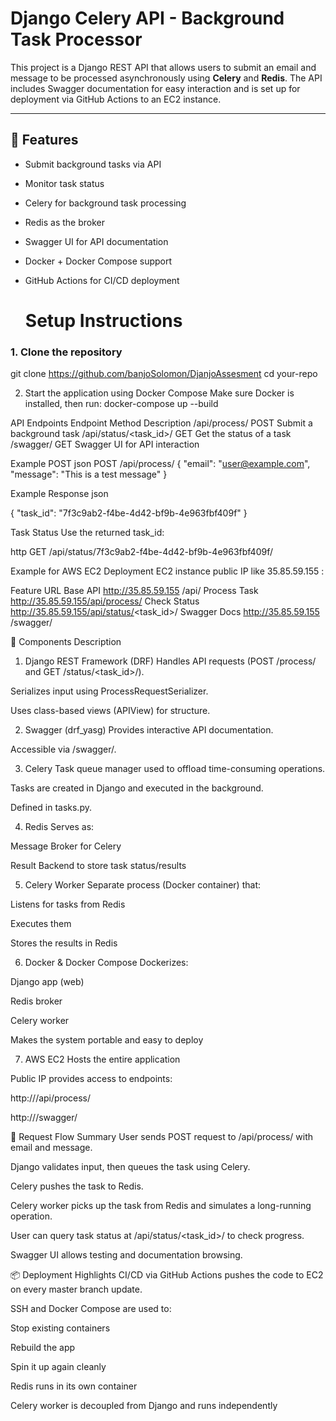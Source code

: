 # Django Celery API - Background Task Processor

This project is a Django REST API that allows users to submit an email and message to be processed asynchronously using **Celery** and **Redis**. The API includes Swagger documentation for easy interaction and is set up for deployment via GitHub Actions to an EC2 instance.

---

## 🚀 Features

- Submit background tasks via API
- Monitor task status
- Celery for background task processing
- Redis as the broker
- Swagger UI for API documentation
- Docker + Docker Compose support
- GitHub Actions for CI/CD deployment

  #  Setup Instructions

### 1. Clone the repository

git clone https://github.com/banjoSolomon/DjanjoAssesment
cd your-repo

2. Start the application using Docker Compose
Make sure Docker is installed, then run: docker-compose up --build

 API Endpoints
Endpoint	Method	Description
/api/process/	POST	Submit a background task
/api/status/<task_id>/	GET	Get the status of a task
/swagger/	GET	Swagger UI for API interaction

Example POST
json
POST /api/process/
{
  "email": "user@example.com",
  "message": "This is a test message"
}


Example Response
json

{
  "task_id": "7f3c9ab2-f4be-4d42-bf9b-4e963fbf409f"
}


Task Status
Use the returned task_id:

http
GET /api/status/7f3c9ab2-f4be-4d42-bf9b-4e963fbf409f/


Example for AWS EC2 Deployment
EC2 instance public IP like 35.85.59.155 :


Feature	URL
Base API	http://35.85.59.155 /api/
Process Task	http://35.85.59.155/api/process/
Check Status	http://35.85.59.155/api/status/<task_id>/
Swagger Docs	http://35.85.59.155 /swagger/



🧩 Components Description
1. Django REST Framework (DRF)
Handles API requests (POST /process/ and GET /status/<task_id>/).

Serializes input using ProcessRequestSerializer.

Uses class-based views (APIView) for structure.

2. Swagger (drf_yasg)
Provides interactive API documentation.

Accessible via /swagger/.

3. Celery
Task queue manager used to offload time-consuming operations.

Tasks are created in Django and executed in the background.

Defined in tasks.py.

4. Redis
Serves as:

Message Broker for Celery

Result Backend to store task status/results

5. Celery Worker
Separate process (Docker container) that:

Listens for tasks from Redis

Executes them

Stores the results in Redis

6. Docker & Docker Compose
Dockerizes:

Django app (web)

Redis broker

Celery worker

Makes the system portable and easy to deploy

7. AWS EC2
Hosts the entire application

Public IP provides access to endpoints:

http://<EC2-IP>/api/process/

http://<EC2-IP>/swagger/






🔄 Request Flow Summary
User sends POST request to /api/process/ with email and message.

Django validates input, then queues the task using Celery.

Celery pushes the task to Redis.

Celery worker picks up the task from Redis and simulates a long-running operation.

User can query task status at /api/status/<task_id>/ to check progress.

Swagger UI allows testing and documentation browsing.

📦 Deployment Highlights
CI/CD via GitHub Actions pushes the code to EC2 on every master branch update.

SSH and Docker Compose are used to:

Stop existing containers

Rebuild the app

Spin it up again cleanly

Redis runs in its own container

Celery worker is decoupled from Django and runs independently
